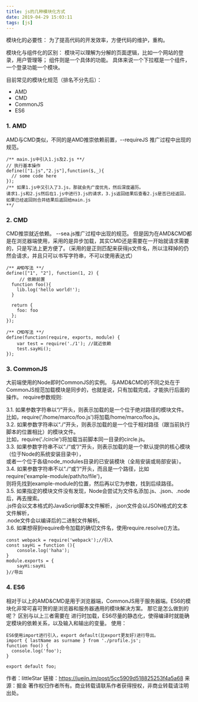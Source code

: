 ```yaml
---
title: js的几种模块化方式
date: 2019-04-29 15:03:11
tags: [js]
---
```


模块化的必要性：
为了提高代码的开发效率，方便代码的维护，重构。


模块化与组件化的区别：
模块可以理解为分解的页面逻辑，比如一个网站的登录，用户管理等；
组件则是一个具体的功能。
具体来说一个下拉框是一个组件，一个登录功能一个模块。


目前常见的模块化规范（排名不分先后）：

- AMD
- CMD
- CommonJS
- ES6



### 1. AMD
AMD与CMD类似，不同的是AMD推崇依赖前置，--requireJS 推广过程中出现的规范。
```
/** main.js中引入1.js及2.js **/
// 执行基本操作
define(["1.js","2.js"],function($,_){
  // some code here
});
/** 如果1.js中又引入了3.js，那就会先广度优先，然后深度遍历。   
请求1.js和2.js然后在1.js中进行3.js的请求，3.js返回结果后查看2.js是否已经返回，   
如果已经返回则合并结果后返回给main.js
**/
```

### 2. CMD
CMD推崇就近依赖。   --sea.js推广过程中出现的规范。
但是因为在AMD&CMD都是在浏览器端使用，采用的是异步加载，其实CMD还是需要在一开始就请求需要的，只是写法上更方便了。（采用的是正则匹配来获得js文件名，所以注释掉的仍然会请求，并且只可以书写字符串，不可以使用表达式）
```
/** AMD写法 **/
define(["1", "2"], function(1, 2) { 
     // 依赖前置
  function foo(){
    lib.log('hello world!');
  }

  return {
    foo: foo
  };
});

/** CMD写法 **/
define(function(require, exports, module) {
    var test = require('./1'); //就近依赖
    test.sayHi();
});
```
### 3. CommonJS
大前端使用的Node即时CommonJS的实例。
与AMD&CMD的不同之处在于CommonJS规范加载模块是同步的，也就是说，只有加载完成，才能执行后面的操作。
require参数规则:

3.1. 如果参数字符串以“/”开头，则表示加载的是一个位于绝对路径的模块文件。   
比如，require('/home/marco/foo.js')将加载/home/marco/foo.js。   
3.2. 如果参数字符串以“./”开头，则表示加载的是一个位于相对路径（跟当前执行脚本的位置相比）的模块文件。   
比如，require('./circle')将加载当前脚本同一目录的circle.js。   
3.3. 如果参数字符串不以“./“或”/“开头，则表示加载的是一个默认提供的核心模块（位于Node的系统安装目录中），   
或者一个位于各级node_modules目录的已安装模块（全局安装或局部安装）。   
3.4. 如果参数字符串不以“./“或”/“开头，而且是一个路径，比如require('example-module/path/to/file')，   
则将先找到example-module的位置，然后再以它为参数，找到后续路径。   
3.5. 如果指定的模块文件没有发现，Node会尝试为文件名添加.js、.json、.node后，再去搜索。    
.js件会以文本格式的JavaScript脚本文件解析，.json文件会以JSON格式的文本文件解析，   
.node文件会以编译后的二进制文件解析。   
3.6. 如果想得到require命令加载的确切文件名，使用require.resolve()方法。
```
const webpack = require('webpack');//引入
const sayHi = function (){
    console.log('haha');
}
module.exports = {
    sayHi:sayHi
}//导出
```
### 4. ES6
相对于以上的AMD&CMD是用于浏览器端，CommonJS用于服务器端。ES6的模块化非常可喜可贺的是浏览器和服务器通用的模块解决方案。
那它是怎么做到的呢？
区别与以上三者需要在 进行时加载，ES6尽量的静态化，使得编译时就能确定模块的依赖关系，以及输入和输出的变量。
使用：
```
ES6使用import进行引入，export default(比export更友好)进行导出。
import { lastName as surname } from './profile.js';
function foo() {
  console.log('foo');
}

export default foo;
```
作者：littleStar
链接：https://juejin.im/post/5cc5909d518825253f4a5a68
来源：掘金
著作权归作者所有。商业转载请联系作者获得授权，非商业转载请注明出处。